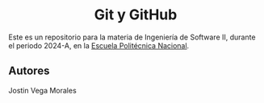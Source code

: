 <h1 align="center">Git y GitHub</h1>

Este es un repositorio para la materia de Ingeniería de Software II, durante el periodo 2024-A, en la [Escuela Politécnica Nacional](https://www.epn.edu.ec).

## Autores
Jostin Vega Morales

